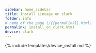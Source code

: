 ```yaml
---
sidebar: home_sidebar
title: Install Lineage on clark
folder: info
# name of the page (/{{permalink}}.html)
permalink: install_on_clark.html
device: clark
---
```

{% include templates/device_install.md %}
